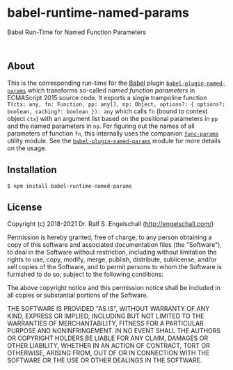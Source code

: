 
babel-runtime-named-params
==========================

Babel Run-Time for Named Function Parameters

<p/>
<img src="https://nodei.co/npm/babel-runtime-named-params.png?downloads=true&stars=true" alt=""/>

<p/>
<img src="https://david-dm.org/rse/babel-runtime-named-params.png" alt=""/>

About
-----

This is the corresponding run-time for the [Babel](https://babeljs.io/) plugin
[`babel-plugin-named-params`](http://github.com/rse/babel-plugin-named-params)
which transforms so-called *named function parameters* in ECMAScript 2015 source code.
It exports a single trampoline function
`T(ctx: any, fn: Function, pp: any[], np: Object, options?: { options?: boolean, caching?: boolean }): any`
which calls `fn` (bound to context object `ctx`) with an argument list
based on the positional parameters in `pp` and the named parameters in `np`.
For figuring out the names of all parameters of function `fn`, this
internally uses the companion [`func-params`](http://github.com/rse/func-params) utility module.
See the [`babel-plugin-named-params`](http://github.com/rse/babel-plugin-named-params)
module for more details on the usage.

Installation
------------

```shell
$ npm install babel-runtime-named-params
```

License
-------

Copyright (c) 2018-2021 Dr. Ralf S. Engelschall (http://engelschall.com/)

Permission is hereby granted, free of charge, to any person obtaining
a copy of this software and associated documentation files (the
"Software"), to deal in the Software without restriction, including
without limitation the rights to use, copy, modify, merge, publish,
distribute, sublicense, and/or sell copies of the Software, and to
permit persons to whom the Software is furnished to do so, subject to
the following conditions:

The above copyright notice and this permission notice shall be included
in all copies or substantial portions of the Software.

THE SOFTWARE IS PROVIDED "AS IS", WITHOUT WARRANTY OF ANY KIND,
EXPRESS OR IMPLIED, INCLUDING BUT NOT LIMITED TO THE WARRANTIES OF
MERCHANTABILITY, FITNESS FOR A PARTICULAR PURPOSE AND NONINFRINGEMENT.
IN NO EVENT SHALL THE AUTHORS OR COPYRIGHT HOLDERS BE LIABLE FOR ANY
CLAIM, DAMAGES OR OTHER LIABILITY, WHETHER IN AN ACTION OF CONTRACT,
TORT OR OTHERWISE, ARISING FROM, OUT OF OR IN CONNECTION WITH THE
SOFTWARE OR THE USE OR OTHER DEALINGS IN THE SOFTWARE.

